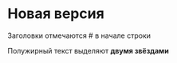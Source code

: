 # Новая версия
Заголовки отмечаются  # в начале строки

Полужирный текст выделяют **двумя звёздами**


